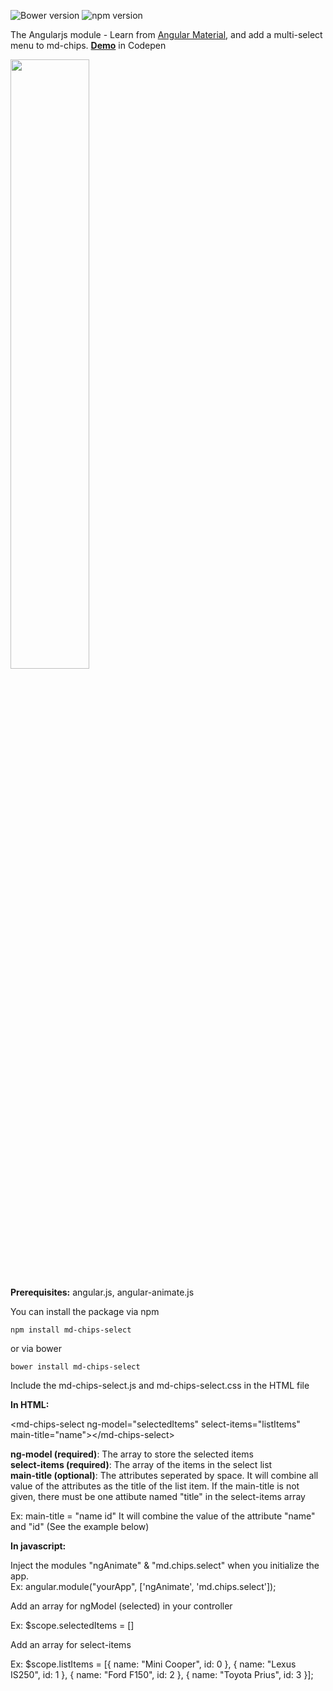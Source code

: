 ![Bower version](https://img.shields.io/bower/v/bootstrap.svg)
![npm version](https://img.shields.io/npm/v/npm.svg)

The Angularjs module - Learn from [Angular Material](https://material.angularjs.org/latest/#/), and add a multi-select menu to md-chips. <b>[Demo](http://codepen.io/boo0330/pen/EjOWgg)</b> in Codepen

<img src="http://i359.photobucket.com/albums/oo37/Nate_Cheng/screenshot_zpsh2khkfvd.png" width="50%">


<b>Prerequisites:</b> angular.js, angular-animate.js

You can install the package
via npm
```shell
npm install md-chips-select
```
or via bower
```shell
bower install md-chips-select
```

Include the md-chips-select.js and md-chips-select.css in the HTML file

<b>In HTML:</b>

&lt;md-chips-select ng-model=&quot;selectedItems&quot; select-items=&quot;listItems&quot; main-title=&quot;name&quot;&gt;&lt;/md-chips-select&gt;

<b>ng-model (required)</b>:  The array to store the selected items<br>
<b>select-items (required)</b>: The array of the items in the select list<br>
<b>main-title (optional)</b>: The attributes seperated by space. It will combine all value of the attributes as the title of the list item.  If the main-title is not given, there must be one attibute named "title" in the select-items array  
<p>
  Ex: main-title = "name id"  
  It will combine the value of the attribute "name" and "id" (See the example below)
</p>
<b>In javascript:</b>

Inject the modules "ngAnimate" & "md.chips.select" when you initialize the app.   
Ex: angular.module("yourApp", ['ngAnimate', 'md.chips.select']);   

Add an array for ngModel (selected) in your controller   
<p>
Ex: $scope.selectedItems = []
</p>
Add an array for select-items
<p>
Ex: $scope.listItems = [{    
      name: "Mini Cooper",    
      id: 0     
    }, {      
      name: "Lexus IS250",      
      id: 1      
    }, {      
      name: "Ford F150",     
      id: 2   
    }, {   
      name: "Toyota Prius",   
      id: 3   
    }];   
</p>
